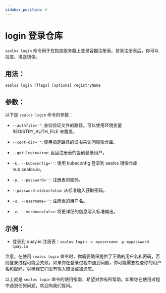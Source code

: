 ```yaml
---
sidebar_position: 6
---
```


# login 登录仓库

`sealos login` 命令用于在指定服务器上登录容器注册表。登录注册表后，你可以拉取、推送镜像。

## 用法：

`sealos login [flags] [options] registryName` 

## 参数：

以下是 `sealos login` 命令的参数：

- `--authfile=''`: 身份验证文件的路径。可以使用环境变量 REGISTRY_AUTH_FILE 来覆盖。

- `--cert-dir=''`: 使用指定路径的证书来访问镜像仓库。

- `--get-login=true`: 返回注册表的当前登录用户。

- `-k, --kubeconfig=''`: 使用 kubeconfig 登录到 sealos 镜像仓库 hub.sealos.io。

- `-p, --password=''`: 注册表的密码。

- `--password-stdin=false`: 从标准输入获取密码。

- `-u, --username=''`: 注册表的用户名。

- `-v, --verbose=false`: 将更详细的信息写入标准输出。

## 示例：

- 登录到 quay.io 注册表：`sealos login -u myusername -p mypassword quay.io `

注意，在使用 `sealos login` 命令时，你需要确保提供了正确的用户名和密码，否则登录过程可能会失败。如果你在登录过程中遇到问题，你可能需要检查你的用户名和密码，以确保它们没有输入错误或被遗忘。

以上就是 `sealos login` 命令的使用指南，希望对你有所帮助。如果你在使用过程中遇到任何问题，欢迎向我们提问。
